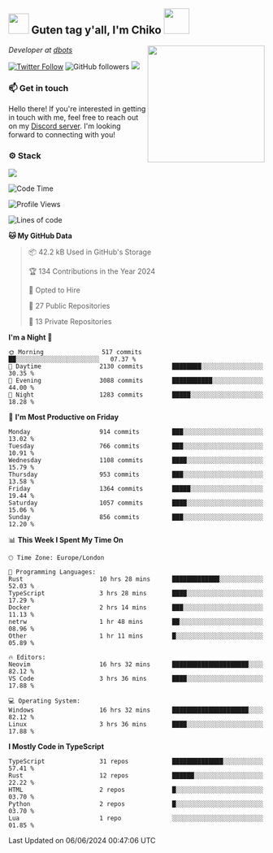 <h2><img src="https://cdn.discordapp.com/emojis/1100181376730402906.gif?quality=lossless" width="40"> Guten tag y'all, I'm Chiko <img src="https://a.ppy.sh/15907233" width="50"></h2>
<a href="https://cataas.com"><img align='right' src="https://cataas.com/cat" width="230"></a>
<p><em>Developer at <a href="https://github.com/dbotsfun">dbots</a></em></p>

[![Twitter Follow](https://img.shields.io/twitter/follow/chikoxq?label=Follow)](https://twitter.com/intent/follow?screen_name=chikoxq)
![GitHub followers](https://img.shields.io/github/followers/chikof?label=Follow&style=social)
![](https://komarev.com/ghpvc/?username=chikof&color=blue)

### 📫 Get in touch
Hello there! If you're interested in getting in touch with me, feel free to reach out on my [Discord server](https://discord.gg/sejc7TnX6N). I'm looking forward to connecting with you!

### ⚙️ Stack
[![](https://skillicons.dev/icons?i=git,kubernetes,docker,js,ts,cloudflare,css,deno,express,graphql,html,mongodb,nestjs,py,react,apollo,bash,java,lua,nextjs,netlify,nodejs,ps,powershell,rust,neovim,tauri,sentry,postgres,tailwind,prisma,actix,workers)](https://skillicons.dev)

<!--START_SECTION:waka-->
![Code Time](http://img.shields.io/badge/Code%20Time-1%2C764%20hrs%201%20min-blue)

![Profile Views](http://img.shields.io/badge/Profile%20Views-9-blue)

![Lines of code](https://img.shields.io/badge/From%20Hello%20World%20I%27ve%20Written-6.4%20million%20lines%20of%20code-blue)

**🐱 My GitHub Data** 

> 📦 42.2 kB Used in GitHub's Storage 
 > 
> 🏆 134 Contributions in the Year 2024
 > 
> 💼 Opted to Hire
 > 
> 📜 27 Public Repositories 
 > 
> 🔑 13 Private Repositories 
 > 
**I'm a Night 🦉** 

```text
🌞 Morning                517 commits         ██░░░░░░░░░░░░░░░░░░░░░░░   07.37 % 
🌆 Daytime                2130 commits        ████████░░░░░░░░░░░░░░░░░   30.35 % 
🌃 Evening                3088 commits        ███████████░░░░░░░░░░░░░░   44.00 % 
🌙 Night                  1283 commits        █████░░░░░░░░░░░░░░░░░░░░   18.28 % 
```
📅 **I'm Most Productive on Friday** 

```text
Monday                   914 commits         ███░░░░░░░░░░░░░░░░░░░░░░   13.02 % 
Tuesday                  766 commits         ███░░░░░░░░░░░░░░░░░░░░░░   10.91 % 
Wednesday                1108 commits        ████░░░░░░░░░░░░░░░░░░░░░   15.79 % 
Thursday                 953 commits         ███░░░░░░░░░░░░░░░░░░░░░░   13.58 % 
Friday                   1364 commits        █████░░░░░░░░░░░░░░░░░░░░   19.44 % 
Saturday                 1057 commits        ████░░░░░░░░░░░░░░░░░░░░░   15.06 % 
Sunday                   856 commits         ███░░░░░░░░░░░░░░░░░░░░░░   12.20 % 
```


📊 **This Week I Spent My Time On** 

```text
🕑︎ Time Zone: Europe/London

💬 Programming Languages: 
Rust                     10 hrs 28 mins      █████████████░░░░░░░░░░░░   52.03 % 
TypeScript               3 hrs 28 mins       ████░░░░░░░░░░░░░░░░░░░░░   17.29 % 
Docker                   2 hrs 14 mins       ███░░░░░░░░░░░░░░░░░░░░░░   11.13 % 
netrw                    1 hr 48 mins        ██░░░░░░░░░░░░░░░░░░░░░░░   08.96 % 
Other                    1 hr 11 mins        █░░░░░░░░░░░░░░░░░░░░░░░░   05.89 % 

🔥 Editors: 
Neovim                   16 hrs 32 mins      █████████████████████░░░░   82.12 % 
VS Code                  3 hrs 36 mins       ████░░░░░░░░░░░░░░░░░░░░░   17.88 % 

💻 Operating System: 
Windows                  16 hrs 32 mins      █████████████████████░░░░   82.12 % 
Linux                    3 hrs 36 mins       ████░░░░░░░░░░░░░░░░░░░░░   17.88 % 
```

**I Mostly Code in TypeScript** 

```text
TypeScript               31 repos            ██████████████░░░░░░░░░░░   57.41 % 
Rust                     12 repos            ██████░░░░░░░░░░░░░░░░░░░   22.22 % 
HTML                     2 repos             █░░░░░░░░░░░░░░░░░░░░░░░░   03.70 % 
Python                   2 repos             █░░░░░░░░░░░░░░░░░░░░░░░░   03.70 % 
Lua                      1 repo              ░░░░░░░░░░░░░░░░░░░░░░░░░   01.85 % 
```




 Last Updated on 06/06/2024 00:47:06 UTC
<!--END_SECTION:waka-->


<!--
<p align="center">
     <a href="https://discord.gg/HhybNhchcC"><img src="https://invidget.switchblade.xyz/sejc7TnX6N" align="center" ><a>
</p> 
-->
